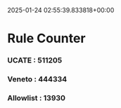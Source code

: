 2025-01-24 02:55:39.833818+00:00
# Rule Counter 
 ### UCATE : 511205

 ### Veneto : 444334

 ### Allowlist : 13930